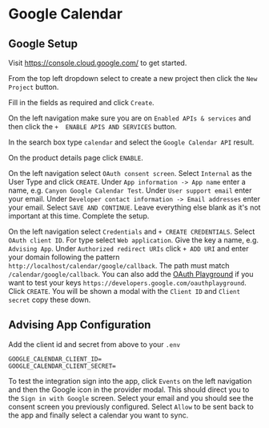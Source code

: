 # Google Calendar

## Google Setup

Visit https://console.cloud.google.com/ to get started.

From the top left dropdown select to create a new project then click the `New Project` button.

Fill in the fields as required and click `Create`.

On the left navigation make sure you are on `Enabled APIs & services` and then click the `+  ENABLE APIS AND SERVICES` button.

In the search box type `calendar` and select the `Google Calendar API` result.

On the product details page click `ENABLE`.

On the left navigation select `OAuth consent screen`. Select `Internal` as the User Type and click `CREATE`. Under `App information -> App name` enter a name, e.g. `Canyon Google Calendar Test`. Under `User support email` enter your email. Under `Developer contact information -> Email addresses` enter your email. Select `SAVE AND CONTINUE`. Leave everything else blank as it's not important at this time. Complete the setup.

On the left navigation select `Credentials` and `+ CREATE CREDENTIALS`. Select `OAuth client ID`. For type select `Web application`. Give the key a name, e.g. `Advising App`. Under `Authorized redirect URIs` click `+ ADD URI` and enter your domain following the pattern `http://localhost/calendar/google/callback`. The path must match `/calendar/google/callback`. You can also add the [OAuth Playground](https://developers.google.com/oauthplayground/) if you want to test your keys `https://developers.google.com/oauthplayground`. Click `CREATE`. You will be shown a modal with the `Client ID` and `Client secret` copy these down.

## Advising App Configuration

Add the client id and secret from above to your `.env`

```
GOOGLE_CALENDAR_CLIENT_ID=
GOOGLE_CALENDAR_CLIENT_SECRET=
```

To test the integration sign into the app, click `Events` on the left navigation and then the Google icon in the provider modal. This should direct you to the `Sign in with Google` screen. Select your email and you should see the consent screen you previously configured. Select `Allow` to be sent back to the app and finally select a calendar you want to sync.
